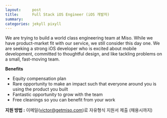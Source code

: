 ```yaml
---
layout:     post
title:      Full Stack iOS Engineer (iOS 개발자)
summary:    
categories: jekyll pixyll
---
```


We are trying to build a world class engineering team at Miso. While we have product-market fit with our service, we still consider this day one. We are seeking a strong iOS developer who is excited about mobile development, committed to thoughtful design, and like tackling problems on a small, fast-moving team.

<strong>Benefits</strong>
<ul>
	<li>Equity compensation plan</li>
	<li>Rare opportunity to make an impact such that everyone around you is using the product you built</li>
	<li>Fantastic opportunity to grow with the team</li>
	<li>Free cleanings so you can benefit from your work</li>
</ul>

<strong>지원 방법 :</strong> 이메일(<a href="mailto:victor@getmiso.com">victor@getmiso.com</a>)로 자유형식 지원서 제출 (채용시까지)